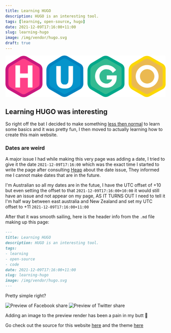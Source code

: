 ```yaml
---
title: Learning HUGO
description: HUGO is an interesting tool.
tags: [learning, open-source, hugo]
date: 2021-12-09T17:16:00+11:00
slug: learning-hugo
image: /img/vendor/hugo.svg
draft: true
---
```


![HUGO logo](/img/vendor/hugo.svg)

## Learning HUGO was interesting

So right off the bat I decided to make something [less then normal](https://shell.buymymojo.net/) to learn some basics and it was pretty fun, I then moved to actually learning how to create this main website.

### Dates are weird

A major issue I had while making this very page was adding a date, I tried to give it the date `2021-12-09T17:16:00` which was the exact time I started to write the page after consulting [Heap](https://gitlab.com/HeapUnderflow) about the date issue, They informed me I cannot make dates that are in the future.

I'm Australian so all my dates are in the futue, I have the UTC offset of +10 but even setting the offset to that `2021-12-09T17:16:00+10:00` it would still have an issue and not appear on my page, AS IT TURNS OUT I need to tell it I'm half way between east australia and New Zealand and set my UTC offset to +11 `2021-12-09T17:16:00+11:00`

After that it was smooth sailing, here is the header info from the `.md` file making up this page:

```markdown
---
title: Learning HUGO
description: HUGO is an interesting tool.
tags:
- learning
- open-source
- code
date: 2021-12-09T17:16:00+11:00
slug: learning-hugo
image: /img/vendor/hugo.svg
---
```

Pretty simple right?

![Preview of Facebook share](/img/screencaps/share-preview-20211209-191200.png)
![Preview of Twitter share](/img/screencaps/share-preview-20211209-191348.png)

Adding an image to the preview render has been a pain in my butt :triumph:

Go check out the source for this website [here](https://gitlab.com/BuyMyMojo/buymymojo-hugo) and the theme [here](https://github.com/athul/archie)
